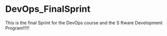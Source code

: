 # DevOps_FinalSprint
This is the final Sprint for the DevOps course and the S ftware Development Program!!!!!
